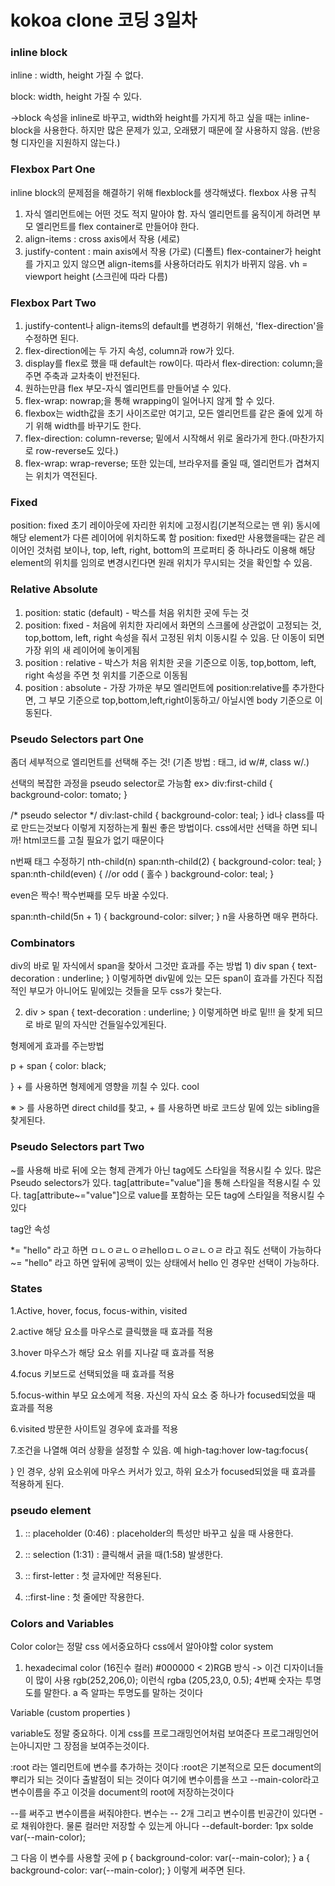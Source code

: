 # kokoa clone 코딩 3일차

### **inline block**

inline : width, height 가질 수 없다.

block: width, height 가질 수 있다.

->block 속성을 inline로 바꾸고, width와 height를 가지게 하고 싶을 때는 inline-block을 사용한다.
하지만 많은 문제가 있고, 오래됐기 때문에 잘 사용하지 않음.
(반응형 디자인을 지원하지 않는다.)



### Flexbox Part One

inline block의 문제점을 해결하기 위해 flexblock를 생각해냈다.
flexbox 사용 규칙

1. 자식 엘리먼트에는 어떤 것도 적지 말아야 함.
   자식 엘리먼트를 움직이게 하려면 부모 엘리먼트를 flex container로 만들어야 한다.
2. align-items : cross axis에서 작용 (세로)
3. justify-content : main axis에서 작용 (가로) (디폴트)
   flex-container가 height를 가지고 있지 않으면 align-items를 사용하더라도 위치가 바뀌지 않음.
   vh = viewport height (스크린에 따라 다름)



### Flexbox Part Two

1. justify-content나 align-items의 default를 변경하기 위해선, 'flex-direction'을 수정하면 된다.
2.  flex-direction에는 두 가지 속성, column과 row가 있다.
3.  display를 flex로 했을 때 default는 row이다. 따라서 flex-direction: column;을 주면 주축과 교차축이 반전된다.
4.  원하는만큼 flex 부모-자식 엘리먼트를 만들어낼 수 있다.
5.  flex-wrap: nowrap;을 통해 wrapping이 일어나지 않게 할 수 있다.
6.  flexbox는 width값을 초기 사이즈로만 여기고, 모든 엘리먼트를 같은 줄에 있게 하기 위해 width를 바꾸기도 한다.
7.  flex-direction: column-reverse; 밑에서 시작해서 위로 올라가게 한다.(마찬가지로 row-reverse도 있다.)
8.  flex-wrap: wrap-reverse; 또한 있는데, 브라우저를 줄일 때, 엘리먼트가 겹쳐지는 위치가 역전된다.

### Fixed

position: fixed
초기 레이아웃에 자리한 위치에 고정시킴(기본적으로는 맨 위)
동시에 해당 element가 다른 레이어에 위치하도록 함
position: fixed만 사용했을때는 같은 레이어인 것처럼 보이나,
top, left, right, bottom의 프로퍼티 중 하나라도 이용해 해당 element의
위치를 임의로 변경시킨다면 원래 위치가 무시되는 것을 확인할 수 있음.



### Relative Absolute

1. position: static (default) - 박스를 처음 위치한 곳에 두는 것
2. position: fixed - 처음에 위치한 자리에서 화면의 스크롤에 상관없이 고정되는 것, top,bottom, left, right 속성을 줘서 고정된 위치 이동시킬 수 있음. 단 이동이 되면 가장 위의 새 레이어에 놓이게됨
3.  position : relative - 박스가 처음 위치한 곳을 기준으로 이동,
   top,bottom, left, right 속성을 주면 첫 위치를 기준으로 이동됨
4.  position : absolute - 가장 가까운 부모 엘리먼트에 position:relative를 추가한다면, 그 부모 기준으로 top,bottom,left,right이동하고/ 아닐시엔 body 기준으로 이동된다.



###  Pseudo Selectors part One

좀더 세부적으로 엘리먼트를 선택해 주는 것!
(기존 방법 : 태그, id w/#, class w/.)

선택의 복잡한 과정을 pseudo selector로 가능함
ex>
div:first-child {
background-color: tomato;
}

/* pseudo selector */
div:last-child {
background-color: teal;
}
id나 class를 따로 만드는것보다 이렇게 지정하는게 훨씬 좋은 방법이다.
css에서만 선택을 하면 되니까! html코드를 고칠 필요가 없기 때문이다

n번째 태그 수정하기 nth-child(n) 
span:nth-child(2) {
background-color: teal;
}
span:nth-child(even) { //or odd ( 홀수 )
background-color: teal;
}

even은 짝수! 짝수번째를 모두 바꿀 수있다.


span:nth-child(5n + 1) {
background-color: silver;
}
n을 사용하면 매우 편하다.



### Combinators

div의 바로 밑 자식에서 span을 찾아서 그것만 효과를 주는 방법
1)
div span {
text-decoration : underline;
}
이렇게하면 div밑에 있는 모든 span이 효과를 가진다
직접적인 부모가 아니어도 밑에있는 것들을 모두 css가 찾는다.

2) div > span {
text-decoration : underline;
}
이렇게하면 바로 밑!!! 을 찾게 되므로 바로 밑의 자식만 건들일수있게된다.

형제에게 효과를 주는방법

p + span {
color: black;

}
\+ 를 사용하면 형제에게 영향을 끼칠 수 있다. cool


※ > 를 사용하면 direct child를 찾고, + 를 사용하면 바로 코드상 밑에 있는 sibling을 찾게된다.



###  Pseudo Selectors part Two 

~를 사용해 바로 뒤에 오는 형제 관계가 아닌 tag에도 스타일을 적용시킬 수 있다.
많은 Pseudo selectors가 있다.
tag[attribute="value"]을 통해 스타일을 적용시킬 수 있다.
tag[attribute~="value"]으로 value를 포함하는 모든 tag에 스타일을 적용시킬 수 있다

tag안 속성

*= "hello" 라고 하면 ㅁㄴㅇㄹㄴㅇㄹhelloㅁㄴㅇㄹㄴㅇㄹ 라고 줘도 선택이 가능하다
~= "hello" 라고 하면 앞뒤에 공백이 있는 상태에서 hello 인 경우만 선택이 가능하다.

###  States

1.Active, hover, focus, focus-within, visited

2.active 해당 요소를 마우스로 클릭했을 때 효과를 적용

3.hover 마우스가 해당 요소 위를 지나갈 때 효과를 적용

4.focus 키보드로 선택되었을 때 효과를 적용

5.focus-within 부모 요소에게 적용. 자신의 자식 요소 중 하나가 focused되었을 때 효과를 적용

6.visited 방문한 사이트일 경우에 효과를 적용

7.조건을 나열해 여러 상황을 설정할 수 있음.
예 high-tag:hover low-tag:focus{

}
인 경우, 상위 요소위에 마우스 커서가 있고, 하위 요소가 focused되었을 때 효과를 적용하게 된다.



###  pseudo element

1) :: placeholder (0:46)
: placeholder의 특성만 바꾸고 싶을 때 사용한다.

2) :: selection (1:31)
: 클릭해서 긁을 때(1:58) 발생한다.

3) :: first-letter
: 첫 글자에만 적용된다.

4) ::first-line
: 첫 줄에만 작용한다.

### Colors and Variables

Color
color는 정말 css 에서중요하다
css에서 알아야할 color system
1) hexadecimal color (16진수 컬러)
\#000000 <
2)RGB 방식
-> 이건 디자이너들이 많이 사용
rgb(252,206,0); 이런식
rgba (205,23,0, 0.5);
4번째 숫자는 투명도를 말한다.
a 즉 알파는 투명도를 말하는 것이다

Variable (custom properties )

variable도 정말 중요하다.
이게 css를 프로그래밍언어처럼 보여준다
프로그래밍언어는아니지만 그 장점을 보여주는것이다.

:root 라는 엘리먼트에 변수를 추가하는 것이다
:root은 기본적으로 모든 document의 뿌리가 되는 것이다
출발점이 되는 것이다
여기에 변수이름을 쓰고
--main-color라고 변수이름을 주고
이것을 document의 root에 저장하는것이다

--를 써주고 변수이름을 써줘야한다.
변수는 -- 2개 그리고 변수이름
빈공간이 있다면 -로 채워야한다.
물론 컬러만 저장할 수 있는게 아니다
--default-border: 1px solde var(--main-color);


그 다음 이 변수를 사용할 곳에
p {
background-color: var(--main-color);
}
a {
background-color: var(--main-color);
}
이렇게 써주면 된다.